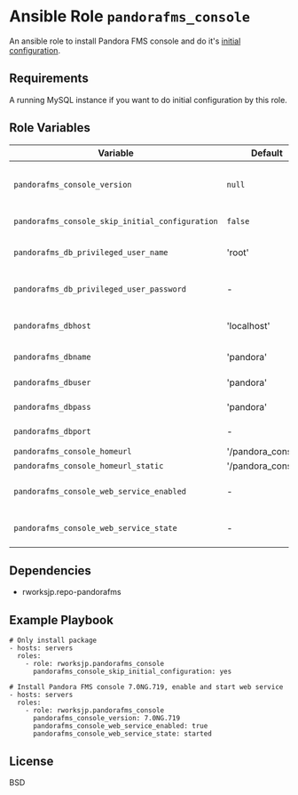 Ansible Role `pandorafms_console`
=========

An ansible role to install Pandora FMS console and do it's [initial configuration](https://wiki.pandorafms.com/index.php?title=Pandora:Documentation_en:Installing#Initial_Console_Configuration).

Requirements
------------

A running MySQL instance if you want to do initial configuration by this role.

Role Variables
--------------

Variable | Default | Description
---------|---------|------------
`pandorafms_console_version` | `null` | The version of the Pandora FMS console to install. When `null`, latest package on the repository will be installed.
`pandorafms_console_skip_initial_configuration` | `false` | When `true`, only pacage installation will be performed. 
`pandorafms_db_privileged_user_name` | 'root' | The name of the user with permission to create database and user
`pandorafms_db_privileged_user_password` | -  | The password of the user specified by `pandorafms_db_privileged_user_name`.
`pandorafms_dbhost`| 'localhost' | The IP address or hostname of the DB instance to create database for Pandora FMS.
`pandorafms_dbname`| 'pandora'   | The name of the Pandora FMS database.
`pandorafms_dbuser`| 'pandora'   | The username for the Pandora FMS database.
`pandorafms_dbpass`| 'pandora'   | The password of the `pandorafms_dbuser`
`pandorafms_dbport`| -           | The port number used for connecting to database.
`pandorafms_console_homeurl`        | '/pandora\_console' |
`pandorafms_console_homeurl_static` | '/pandora\_console' |
`pandorafms_console_web_service_enabled`| - | When set to `true` or `false`, web serivce (e.g. httpd on RedHat platform) will be enabled/diable.
`pandorafms_console_web_service_state`  | - | When set, state of web serivce (e.g. httpd on RedHat platform) will be changed to specified state.

Dependencies
------------

- rworksjp.repo-pandorafms

Example Playbook
----------------

```
# Only install package
- hosts: servers
  roles:
    - role: rworksjp.pandorafms_console
      pandorafms_console_skip_initial_configuration: yes

# Install Pandora FMS console 7.0NG.719, enable and start web service
- hosts: servers
  roles:
    - role: rworksjp.pandorafms_console
      pandorafms_console_version: 7.0NG.719
      pandorafms_console_web_service_enabled: true
      pandorafms_console_web_service_state: started
```

License
-------

BSD
